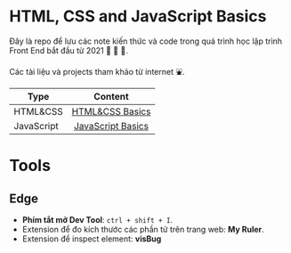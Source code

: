 <link rel='stylesheet' href='main.css'>

# HTML, CSS and JavaScript Basics

Đây là repo để lưu các note kiến thức và code trong quá trình học lập trình Front End bắt đầu từ 2021 🥇 🥈 🥉.

Các tài liệu và projects tham khảo từ internet ⛲.

| Type       |                  Content                  |
| ---------- | :---------------------------------------: |
| HTML&CSS   |   [HTML&CSS Basics](HTML&CSS/readme.md)   |
| JavaScript | [JavaScript Basics](JavaScript/readme.md) |

# Tools

## Edge

- **Phím tắt mở Dev Tool**: `ctrl + shift + I`.
- Extension để đo kích thước các phần tử trên trang web: **My Ruler**.
- Extension để inspect element: **visBug**
